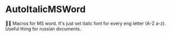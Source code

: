 # AutoItalicMSWord
📘🦾 Macros for MS word. It's just set italic font for every eng letter (A-Z a-z). Useful thing for russian documents.
